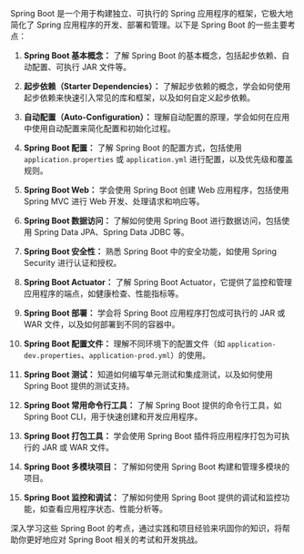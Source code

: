 Spring Boot 是一个用于构建独立、可执行的 Spring 应用程序的框架，它极大地简化了 Spring 应用程序的开发、部署和管理。以下是 Spring Boot 的一些主要考点：

1. **Spring Boot 基本概念：** 了解 Spring Boot 的基本概念，包括起步依赖、自动配置、可执行 JAR 文件等。

2. **起步依赖（Starter Dependencies）：** 了解起步依赖的概念，学会如何使用起步依赖来快速引入常见的库和框架，以及如何自定义起步依赖。

3. **自动配置（Auto-Configuration）：** 理解自动配置的原理，学会如何在应用中使用自动配置来简化配置和初始化过程。

4. **Spring Boot 配置：** 了解 Spring Boot 的配置方式，包括使用 `application.properties` 或 `application.yml` 进行配置，以及优先级和覆盖规则。

5. **Spring Boot Web：** 学会使用 Spring Boot 创建 Web 应用程序，包括使用 Spring MVC 进行 Web 开发、处理请求和响应等。

6. **Spring Boot 数据访问：** 了解如何使用 Spring Boot 进行数据访问，包括使用 Spring Data JPA、Spring Data JDBC 等。

7. **Spring Boot 安全性：** 熟悉 Spring Boot 中的安全功能，如使用 Spring Security 进行认证和授权。

8. **Spring Boot Actuator：** 了解 Spring Boot Actuator，它提供了监控和管理应用程序的端点，如健康检查、性能指标等。

9. **Spring Boot 部署：** 学会将 Spring Boot 应用程序打包成可执行的 JAR 或 WAR 文件，以及如何部署到不同的容器中。

10. **Spring Boot 配置文件：** 理解不同环境下的配置文件（如 `application-dev.properties`、`application-prod.yml`）的使用。

11. **Spring Boot 测试：** 知道如何编写单元测试和集成测试，以及如何使用 Spring Boot 提供的测试支持。

12. **Spring Boot 常用命令行工具：** 了解 Spring Boot 提供的命令行工具，如 Spring Boot CLI，用于快速创建和开发应用程序。

13. **Spring Boot 打包工具：** 学会使用 Spring Boot 插件将应用程序打包为可执行的 JAR 或 WAR 文件。

14. **Spring Boot 多模块项目：** 了解如何使用 Spring Boot 构建和管理多模块的项目。

15. **Spring Boot 监控和调试：** 了解如何使用 Spring Boot 提供的调试和监控功能，如查看应用程序状态、性能分析等。

深入学习这些 Spring Boot 的考点，通过实践和项目经验来巩固你的知识，将帮助你更好地应对 Spring Boot 相关的考试和开发挑战。